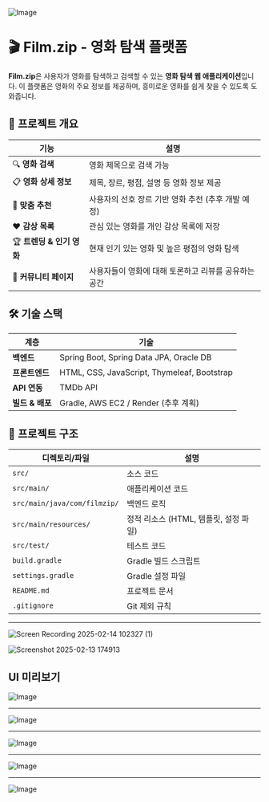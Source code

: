 ![Image](https://github.com/user-attachments/assets/6464773a-8cdd-4d60-bc06-494d1af52e69)

# 🎬 Film.zip - 영화 탐색 플랫폼  

**Film.zip**은 사용자가 영화를 탐색하고 검색할 수 있는 **영화 탐색 웹 애플리케이션**입니다. 이 플랫폼은 영화의 주요 정보를 제공하며, 흥미로운 영화를 쉽게 찾을 수 있도록 도와줍니다.  

## 📌 프로젝트 개요  

| 기능 | 설명 |
|------|------|
| 🔍 **영화 검색** | 영화 제목으로 검색 가능 |
| 📋 **영화 상세 정보** | 제목, 장르, 평점, 설명 등 영화 정보 제공 |
| 🎯 **맞춤 추천** | 사용자의 선호 장르 기반 영화 추천 (추후 개발 예정) |
| ❤️ **감상 목록** | 관심 있는 영화를 개인 감상 목록에 저장 |
| 🏆 **트렌딩 & 인기 영화** | 현재 인기 있는 영화 및 높은 평점의 영화 탐색 |
| 💬 **커뮤니티 페이지** | 사용자들이 영화에 대해 토론하고 리뷰를 공유하는 공간 |

## 🛠 기술 스택  

| 계층 | 기술 |
|------|------|
| **백엔드** | Spring Boot, Spring Data JPA, Oracle DB |
| **프론트엔드** | HTML, CSS, JavaScript, Thymeleaf, Bootstrap |
| **API 연동** | TMDb API |
| **빌드 & 배포** | Gradle, AWS EC2 / Render (추후 계획) |

## 📂 프로젝트 구조  

| 디렉토리/파일 | 설명 |
|--------------|------|
| `src/` | 소스 코드 |
| `src/main/` | 애플리케이션 코드 |
| `src/main/java/com/filmzip/` | 백엔드 로직 |
| `src/main/resources/` | 정적 리소스 (HTML, 템플릿, 설정 파일) |
| `src/test/` | 테스트 코드 |
| `build.gradle` | Gradle 빌드 스크립트 |
| `settings.gradle` | Gradle 설정 파일 |
| `README.md` | 프로젝트 문서 |
| `.gitignore` | Git 제외 규칙 |

---

![Screen Recording 2025-02-14 102327 (1)](https://github.com/user-attachments/assets/a3569a2c-5023-4c6e-87ee-57a9148f2ce1)


![Screenshot 2025-02-13 174913](https://github.com/user-attachments/assets/be14279f-c9b2-40c1-89c8-076f17083a7b)


## UI 미리보기  

![Image](https://github.com/user-attachments/assets/6464773a-8cdd-4d60-bc06-494d1af52e69)

---

![Image](https://github.com/user-attachments/assets/00f17c50-afbb-4c82-827c-d450d5ddf82e)

---

![Image](https://github.com/user-attachments/assets/6627f85d-de0a-4767-ae0e-9abedd95ebce)

---

![Image](https://github.com/user-attachments/assets/af73a424-6679-4381-8ba1-368c1bd7ee99)

---

![Image](https://github.com/user-attachments/assets/328b87e3-a1cc-4450-9466-cf1580f06cac)
